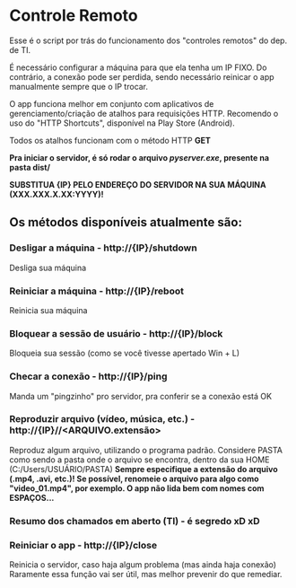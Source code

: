 # Controle Remoto

Esse é o script por trás do funcionamento dos "controles remotos" do dep. de TI.

É necessário configurar a máquina para que ela tenha um IP FIXO. Do contrário, a conexão pode ser perdida, sendo necessário reinicar o app manualmente sempre que o IP trocar.

O app funciona melhor em conjunto com aplicativos de gerenciamento/criação de atalhos para requisições HTTP. Recomendo o uso do "HTTP Shortcuts", disponível na Play Store (Android).

Todos os atalhos funcionam com o método HTTP **GET**

**Pra iniciar o servidor, é só rodar o arquivo _pyserver.exe_, presente na pasta dist/**

**SUBSTITUA {IP} PELO ENDEREÇO DO SERVIDOR NA SUA MÁQUINA (XXX.XXX.X.XX:YYYY)!**

## Os métodos disponíveis atualmente são:

### Desligar a máquina - http://{IP}/shutdown

Desliga sua máquina

### Reiniciar a máquina - http://{IP}/reboot

Reinicia sua máquina

### Bloquear a sessão de usuário - http://{IP}/block

Bloqueia sua sessão (como se você tivesse apertado Win + L)

### Checar a conexão - http://{IP}/ping

Manda um "pingzinho" pro servidor, pra conferir se a conexão está OK

### Reproduzir arquivo (vídeo, música, etc.) - http://{IP}/<PASTA>/<ARQUIVO.extensão>

Reproduz algum arquivo, utilizando o programa padrão.
Considere PASTA como sendo a pasta onde o arquivo se encontra, dentro da sua HOME (C:/Users/USUÁRIO/PASTA)
**Sempre especifique a extensão do arquivo (.mp4, .avi, etc.)! Se possível, renomeie o arquivo para algo como "video_01.mp4", por exemplo. O app não lida bem com nomes com ESPAÇOS...**

### Resumo dos chamados em aberto (TI) - é segredo xD xD

### Reiniciar o app - http://{IP}/close

Reinicia o servidor, caso haja algum problema (mas ainda haja conexão)
Raramente essa função vai ser útil, mas melhor prevenir do que remediar.
